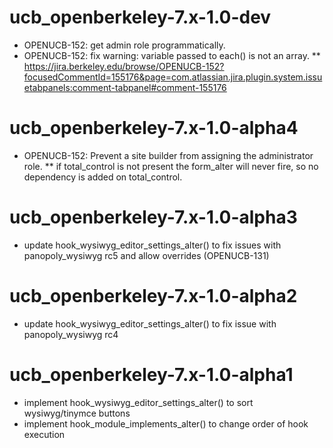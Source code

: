ucb_openberkeley-7.x-1.0-dev
=======================
* OPENUCB-152: get admin role programmatically.
* OPENUCB-152: fix warning: variable passed to each() is not an array.
** https://jira.berkeley.edu/browse/OPENUCB-152?focusedCommentId=155176&page=com.atlassian.jira.plugin.system.issuetabpanels:comment-tabpanel#comment-155176

ucb_openberkeley-7.x-1.0-alpha4
=======================
* OPENUCB-152: Prevent a site builder from assigning the administrator role.
** if total_control is not present the form_alter will never fire, so no dependency is added on total_control.

ucb_openberkeley-7.x-1.0-alpha3
=======================
* update hook_wysiwyg_editor_settings_alter() to fix issues with panopoly_wysiwyg rc5 and allow overrides (OPENUCB-131)

ucb_openberkeley-7.x-1.0-alpha2
=======================
* update hook_wysiwyg_editor_settings_alter() to fix issue with panopoly_wysiwyg rc4


ucb_openberkeley-7.x-1.0-alpha1
=======================
* implement hook_wysiwyg_editor_settings_alter() to sort wysiwyg/tinymce buttons
* implement hook_module_implements_alter() to change order of hook execution
